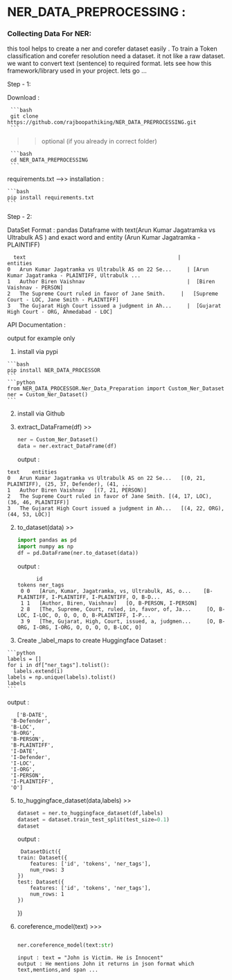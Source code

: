 ﻿# NER_DATA_PREPROCESSING :

### Collecting Data For NER:
 this tool helps to create a ner and corefer dataset easily . To train a Token classification and corefer resolution need a dataset.
it not like a raw dataset. we want to convert text (sentence) to required format. lets see how this framework/library used in your project. lets go ...


Step - 1:

 Download :

     ```bash
     git clone https://github.com/rajboopathiking/NER_DATA_PREPROCESSING.git
     ```

  >> optional (if you already in correct folder)

     ```bash 
     cd NER_DATA_PREPROCESSING
     ```

 requirements.txt -->> installation :

    ```bash
    pip install requirements.txt
    ```
Step - 2:

DataSet Format :
pandas Dataframe with text(Arun Kumar Jagatramka vs Ultrabulk AS )  and exact word and entity (Arun Kumar Jagatramka - PLAINTIFF)
   
      text	                                               |             entities
    0	Arun Kumar Jagatramka vs Ultrabulk AS on 22 Se...	  | [Arun Kumar Jagatramka - PLAINTIFF, Ultrabulk ...
    1	Author Biren Vaishnav	                              |  [Biren Vaishnav - PERSON]
    2	The Supreme Court ruled in favor of Jane Smith.	    |   [Supreme Court - LOC, Jane Smith - PLAINTIFF]
    3	The Gujarat High Court issued a judgment in Ah...	  |  [Gujarat High Court - ORG, Ahmedabad - LOC]

  API Documentation :

  output for example only

  1) install via pypi

    ```bash
    pip install NER_DATA_PROCESSOR
    ```
    ```python
    from NER_DATA_PROCESSOR.Ner_Data_Preparation import Custom_Ner_Dataset
    ner = Custom_Ner_Dataset()
    ```
  
  2) install via Github 

  1) extract_DataFrame(df) >>

     ```python
     ner = Custom_Ner_Dataset()
     data = ner.extract_DataFrame(df)
     ```

     output :
      
    text	entities
    0	Arun Kumar Jagatramka vs Ultrabulk AS on 22 Se...	[(0, 21, PLAINTIFF), (25, 37, Defender), (41, ...
    1	Author Biren Vaishnav	[(7, 21, PERSON)]
    2	The Supreme Court ruled in favor of Jane Smith.	[(4, 17, LOC), (36, 46, PLAINTIFF)]
    3	The Gujarat High Court issued a judgment in Ah...	[(4, 22, ORG), (44, 53, LOC)]

  2) to_dataset(data) >>

     ```python
     import pandas as pd
     import numpy as np
     df = pd.DataFrame(ner.to_dataset(data))

     ```

     output :
     
               id	                                                     tokens	ner_tags
          0	0	[Arun, Kumar, Jagatramka, vs, Ultrabulk, AS, o...	 [B-PLAINTIFF, I-PLAINTIFF, I-PLAINTIFF, O, B-D...
          1	1	[Author, Biren, Vaishnav]	[O, B-PERSON, I-PERSON]
          2	8	[The, Supreme, Court, ruled, in, favor, of, Ja...	  [O, B-LOC, I-LOC, O, O, O, O, B-PLAINTIFF, I-P...
          3	9	[The, Gujarat, High, Court, issued, a, judgmen...	  [O, B-ORG, I-ORG, I-ORG, O, O, O, O, B-LOC, O]

 4)  Create _label_maps to create Huggingface Dataset :

    ```python
    labels = []
    for i in df["ner_tags"].tolist():
      labels.extend(i)
    labels = np.unique(labels).tolist()
    labels
    ```

   output :
   
       ['B-DATE',
     'B-Defender',
     'B-LOC',
     'B-ORG',
     'B-PERSON',
     'B-PLAINTIFF',
     'I-DATE',
     'I-Defender',
     'I-LOC',
     'I-ORG',
     'I-PERSON',
     'I-PLAINTIFF',
     'O']
    

  5) to_huggingface_dataset(data,labels) >>

     ```python
     dataset = ner.to_huggingface_dataset(df,labels)
     dataset = dataset.train_test_split(test_size=0.1)
     dataset
     ```

     output :
     
          DatasetDict({
         train: Dataset({
             features: ['id', 'tokens', 'ner_tags'],
             num_rows: 3
         })
         test: Dataset({
             features: ['id', 'tokens', 'ner_tags'],
             num_rows: 1
         })
     })

     
   7) coreference_model(text) >>>

      ```python

      ner.coreference_model(text:str)  

      ```
          input : text = "John is Victim. He is Innocent"
          output : He mentions John it returns in json format which text,mentions,and span ...





